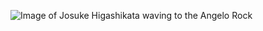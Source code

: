 ![Image of Josuke Higashikata waving to the Angelo Rock](https://i.kym-cdn.com/entries/icons/original/000/030/601/Yo_angelo_737ff3_7169722.jpg)

